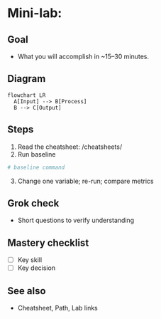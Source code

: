 # Mini-lab: <topic>

## Goal
- What you will accomplish in ~15–30 minutes.

## Diagram
```mermaid
flowchart LR
  A[Input] --> B[Process]
  B --> C[Output]
```

## Steps
1. Read the cheatsheet: /cheatsheets/<topic>
2. Run baseline
```bash
# baseline command
```
3. Change one variable; re-run; compare metrics

## Grok check
- Short questions to verify understanding

## Mastery checklist
- [ ] Key skill
- [ ] Key decision

## See also
- Cheatsheet, Path, Lab links

